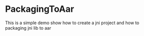 # PackagingToAar
This is a simple demo show how to create a jni project and how to packaging jni lib to aar
